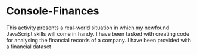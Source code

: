 # Console-Finances
This activity presents a real-world situation in which my newfound JavaScript skills will come in handy. I have been tasked with creating code for analysing the financial records of a company. I have been provided with a financial dataset
